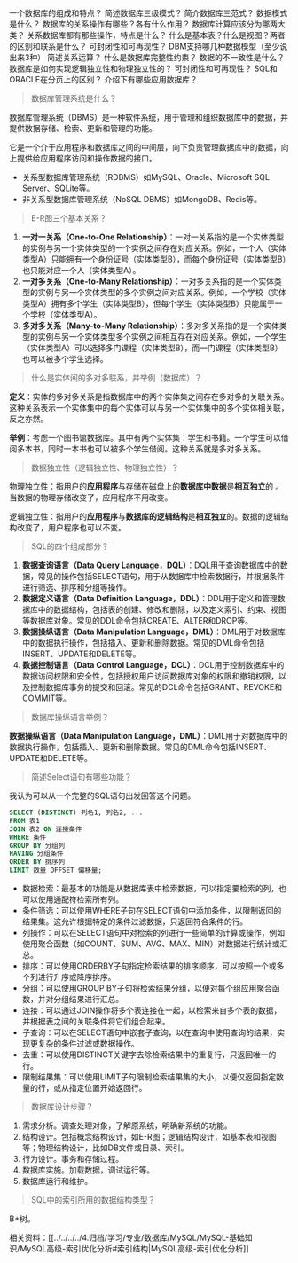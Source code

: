 一个数据库的组成和特点？
简述数据库三级模式？
简介数据库三范式？
数据模式是什么？
数据库的关系操作有哪些？各有什么作用？
数据库计算应该分为哪两大类？
关系数据库都有那些操作，特点是什么？
什么是基本表？什么是视图？两者的区别和联系是什么？
可封闭性和可再现性？
DBM支持哪几种数据模型（至少说出来3种）
简述关系运算？
什么是数据库完整性约束？
数据的不一致性是什么？
数据库是如何实现逻辑独立性和物理独立性的？
可封闭性和可再现性？
SQL和ORACLE在分页上的区别？
介绍下有哪些应用数据库？

> 数据库管理系统是什么？

数据库管理系统（DBMS）是一种软件系统，用于管理和组织数据库中的数据，并提供数据存储、检索、更新和管理的功能。

它是一个介于应用程序和数据库之间的中间层，向下负责管理数据库中的数据，向上提供给应用程序访问和操作数据的接口。

- 关系型数据库管理系统（RDBMS）如MySQL、Oracle、Microsoft SQL Server、SQLite等。
- 非关系型数据库管理系统（NoSQL DBMS）如MongoDB、Redis等。

> E-R图三个基本关系？

1. **一对一关系（One-to-One Relationship）**：一对一关系指的是一个实体类型的实例与另一个实体类型的一个实例之间存在对应关系。例如，一个人（实体类型A）只能拥有一个身份证号（实体类型B），而每个身份证号（实体类型B）也只能对应一个人（实体类型A）。
2. **一对多关系（One-to-Many Relationship）**：一对多关系指的是一个实体类型的实例与另一个实体类型的多个实例之间对应关系。例如，一个学校（实体类型A）拥有多个学生（实体类型B），但每个学生（实体类型B）只能属于一个学校（实体类型A）。
3. **多对多关系（Many-to-Many Relationship）**：多对多关系指的是一个实体类型的实例与另一个实体类型多个实例之间相互存在对应关系。例如，一个学生（实体类型A）可以选择多门课程（实体类型B），而一门课程（实体类型B）也可以被多个学生选择。

> 什么是实体间的多对多联系，并举例（数据库）？

**定义**：实体的多对多关系是指数据库中的两个实体集之间存在多对多的关联关系。这种关系表示一个实体集中的每个实体可以与另一个实体集中的多个实体相关联，反之亦然。

**举例**：考虑一个图书馆数据库。其中有两个实体集：学生和书籍。一个学生可以借阅多本书，同时一本书也可以被多个学生借阅。这种关系就是多对多关系。

> 数据独立性（逻辑独立性、物理独立性）？

物理独立性：指用户的**应用程序**与存储在磁盘上的**数据库中数据**是**相互独立**的 。当数据的物理存储改变了，应用程序不用改变。

逻辑独立性：指用户的**应用程序**与**数据库的逻辑结构**是**相互独立**的。数据的逻辑结构改变了，用户程序也可以不变。

> SQL的四个组成部分？

1. **数据查询语言（Data Query Language，DQL）**：DQL用于查询数据库中的数据，常见的操作包括SELECT语句，用于从数据库中检索数据行，并根据条件进行筛选、排序和分组等操作。
2. **数据定义语言（Data Definition Language，DDL）**：DDL用于定义和管理数据库中的数据结构，包括表的创建、修改和删除，以及定义索引、约束、视图等数据库对象。常见的DDL命令包括CREATE、ALTER和DROP等。
3. **数据操纵语言（Data Manipulation Language，DML）**：DML用于对数据库中的数据执行操作，包括插入、更新和删除数据。常见的DML命令包括INSERT、UPDATE和DELETE等。
4. **数据控制语言（Data Control Language，DCL）**：DCL用于控制数据库中的数据访问权限和安全性，包括授权用户访问数据库对象的权限和撤销权限，以及控制数据库事务的提交和回滚。常见的DCL命令包括GRANT、REVOKE和COMMIT等。

> 数据库操纵语言举例？

**数据操纵语言（Data Manipulation Language，DML）**：DML用于对数据库中的数据执行操作，包括插入、更新和删除数据。常见的DML命令包括INSERT、UPDATE和DELETE等。

> 简述Select语句有哪些功能？

我认为可以从一个完整的SQL语句出发回答这个问题。

```sql
SELECT (DISTINCT) 列名1, 列名2, ...
FROM 表1
JOIN 表2 ON 连接条件
WHERE 条件
GROUP BY 分组列
HAVING 分组条件
ORDER BY 排序列
LIMIT 数量 OFFSET 偏移量;
```

- 数据检索：最基本的功能是从数据库表中检索数据，可以指定要检索的列，也可以使用通配符检索所有列。
- 条件筛选：可以使用WHERE子句在SELECT语句中添加条件，以限制返回的结果集。这允许根据特定的条件过滤数据，只返回符合条件的行。
- 列操作：可以在SELECT语句中对检索的列进行一些简单的计算或操作，例如使用聚合函数（如COUNT、SUM、AVG、MAX、MIN）对数据进行统计或汇总。
- 排序：可以使用ORDERBY子句指定检索结果的排序顺序，可以按照一个或多个列进行升序或降序排序。
- 分组：可以使用GROUP BY子句将检索结果分组，以便对每个组应用聚合函数，并对分组结果进行汇总。
- 连接：可以通过JOIN操作将多个表连接在一起，以检索来自多个表的数据，并根据表之间的关联条件将它们组合起来。
- 子查询：可以在SELECT语句中嵌套子查询，以在查询中使用查询的结果，实现更复杂的条件过滤或数据操作。
- 去重：可以使用DISTINCT关键字去除检索结果中的重复行，只返回唯一的行。
- 限制结果集：可以使用LIMIT子句限制检索结果集的大小，以便仅返回指定数量的行，或从指定位置开始返回行。

> 数据库设计步骤？

1. 需求分析。调查处理对象，了解原系统，明确新系统的功能。
2. 结构设计。包括概念结构设计，如E-R图；逻辑结构设计，如基本表和视图等；物理结构设计，比如DB文件或目录、索引。
4. 行为设计。事务和存储过程。
5. 数据库实施。加载数据，调试运行等。
6. 数据库运行和维护。

> SQL中的索引所用的数据结构类型？

B+树。

相关资料：[[../../../../4.归档/学习/专业/数据库/MySQL/MySQL-基础知识/MySQL高级-索引优化分析#索引结构|MySQL高级-索引优化分析]]


